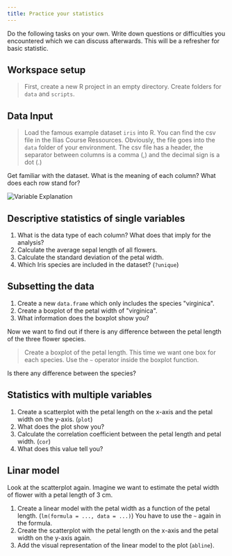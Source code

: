 ```yaml
---
title: Practice your statistics
--- 
```


Do the following tasks on your own. Write down questions or difficulties you encountered which we can discuss afterwards.
This will be a refresher for basic statistic.

## Workspace setup

> First, create a new R project in an empty directory. Create folders for `data` and `scripts`.

## Data Input


> Load the famous example dataset `iris` into R. You can find the csv file in the Ilias Course Ressources. Obviously, the file goes into the `data` folder of your environment. The csv file has a header, the separator between columns is a comma (,) and the decimal sign is a dot (.)


Get familiar with the dataset. What is the meaning of each column? What does each row stand for?

![Variable Explanation](https://ars.els-cdn.com/content/image/3-s2.0-B9780128147610000034-f03-01-9780128147610.jpg)



## Descriptive statistics of single variables

1. What is the data type of each column? What does that imply for the analysis?
1. Calculate the average sepal length of all flowers.
1. Calculate the standard deviation of the petal width.
1. Which Iris species are included in the dataset? (`?unique`)


## Subsetting the data

1. Create a new `data.frame` which only includes the species "virginica".
1. Create a boxplot of the petal width of "virginica".
1. What information does the boxplot show you?

Now we want to find out if there is any difference between the petal length of the three flower species.

> Create a boxplot of the petal length. This time we want one box for each species. Use the `~` operator inside the boxplot function.

Is there any difference between the species?

## Statistics with multiple variables

1. Create a scatterplot with the petal length on the x-axis and the petal width on the y-axis. (`plot`)
1. What does the plot show you?
1. Calculate the correlation coefficient between the petal length and petal width. (`cor`)
1. What does this value tell you?

## Linar model

Look at the scatterplot again. Imagine we want to estimate the petal width of flower with a petal length of 3 cm.

1. Create a linear model with the petal width as a function of the petal length. (`lm(formula = ..., data = ...)`) You have to use the `~` again in the formula.
1. Create the scatterplot with the petal length on the x-axis and the petal width on the y-axis again.
1. Add the visual representation of the linear model to the plot (`abline`).














 





